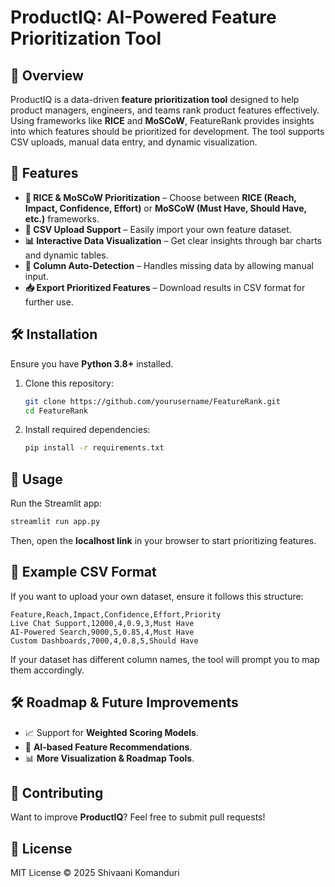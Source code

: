 # ProductIQ: AI-Powered Feature Prioritization Tool

## 📌 Overview
ProductIQ is a data-driven **feature prioritization tool** designed to help product managers, engineers, and teams rank product features effectively. Using frameworks like **RICE** and **MoSCoW**, FeatureRank provides insights into which features should be prioritized for development. The tool supports CSV uploads, manual data entry, and dynamic visualization.

## 🚀 Features
- **🔢 RICE & MoSCoW Prioritization** – Choose between **RICE (Reach, Impact, Confidence, Effort)** or **MoSCoW (Must Have, Should Have, etc.)** frameworks.
- **📂 CSV Upload Support** – Easily import your own feature dataset.
- **📊 Interactive Data Visualization** – Get clear insights through bar charts and dynamic tables.
- **🔄 Column Auto-Detection** – Handles missing data by allowing manual input.
- **📥 Export Prioritized Features** – Download results in CSV format for further use.

## 🛠️ Installation
Ensure you have **Python 3.8+** installed.

1. Clone this repository:
   ```bash
   git clone https://github.com/yourusername/FeatureRank.git
   cd FeatureRank
   ```
2. Install required dependencies:
   ```bash
   pip install -r requirements.txt
   ```

## 📌 Usage
Run the Streamlit app:
```bash
streamlit run app.py
```
Then, open the **localhost link** in your browser to start prioritizing features.

## 📂 Example CSV Format
If you want to upload your own dataset, ensure it follows this structure:
```csv
Feature,Reach,Impact,Confidence,Effort,Priority
Live Chat Support,12000,4,0.9,3,Must Have
AI-Powered Search,9000,5,0.85,4,Must Have
Custom Dashboards,7000,4,0.8,5,Should Have
```

If your dataset has different column names, the tool will prompt you to map them accordingly.

## 🛠️ Roadmap & Future Improvements
- 📈 Support for **Weighted Scoring Models**.
- 🤖 **AI-based Feature Recommendations**.
- 📊 **More Visualization & Roadmap Tools**.

## 🤝 Contributing
Want to improve **ProductIQ**? Feel free to submit pull requests!

## 📜 License
MIT License © 2025 Shivaani Komanduri

